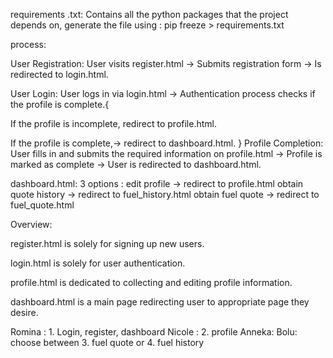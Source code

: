requirements .txt: Contains all the python packages that the project depends on, generate the file using :
pip freeze > requirements.txt


process:

User Registration: User visits register.html → Submits registration form → Is redirected to login.html.

User Login: User logs in via login.html → Authentication process checks if the profile is complete.{

If the profile is incomplete, redirect to profile.html.

If the profile is complete,-> redirect to dashboard.html.
}
Profile Completion: User fills in and submits the required information on profile.html → Profile is marked as complete → User is redirected to dashboard.html.

dashboard.html: 3 options : edit profile -> redirect to profile.html
obtain quote history -> redirect to fuel_history.html
obtain fuel quote -> redirect to fuel_quote.html 

Overview:

register.html is solely for signing up new users.

login.html is solely for user authentication.

profile.html is dedicated to collecting and editing profile information.

dashboard.html is a main page redirecting user to appropriate page they desire. 


Romina : 1. Login, register, dashboard
Nicole : 2. profile
Anneka:
Bolu: 
choose between 3. fuel quote  or 4. fuel history 